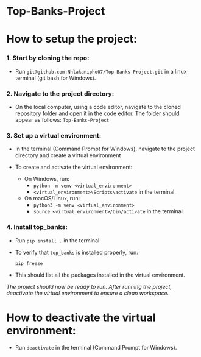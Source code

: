 # Top-Banks-Project

# How to setup the project:

### 1. Start by cloning the repo:

- Run `git@github.com:Nhlakanipho07/Top-Banks-Project.git` in a linux terminal (git bash for Windows).

### 2. Navigate to the project directory:

- On the local computer, using a code editor, navigate to the cloned repository folder and open it in the code editor. The folder should appear as follows: `Top-Banks-Project`

### 3. Set up a virtual environment:

- In the terminal (Command Prompt for Windows), navigate to the project directory and create a virtual environment

- To create and activate the virtual environment:
  - On Windows, run:
    - `python -m venv <virtual_environment>`
    - `<virtual_environment>\Scripts\activate` in the terminal.
  - On macOS/Linux, run:
    - `python3 -m venv <virtual_environment>`
    - `source <virtual_environment>/bin/activate` in the terminal.

### 4. Install top_banks:

- Run `pip install .` in the terminal.

- To verify that `top_banks` is installed properly, run:

  `pip freeze`

- This should list all the packages installed in the virtual environment.

*The project should now be ready to run.*
*After running the project, deactivate the virtual environment to ensure a clean workspace.*
# How to deactivate the virtual environment:

- Run `deactivate` in the terminal (Command Prompt for Windows).